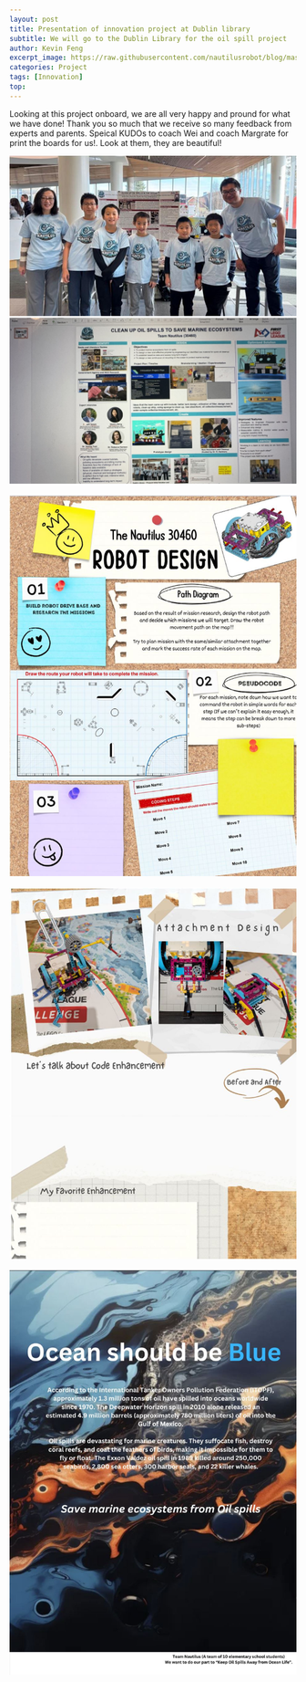 ```yaml
---
layout: post
title: Presentation of innovation project at Dublin library 
subtitle: We will go to the Dublin Library for the oil spill project
author: Kevin Feng
excerpt_image: https://raw.githubusercontent.com/nautilusrobot/blog/master/assets/images/post_img/202412_14_post_1.JPG
categories: Project
tags: [Innovation]
top: 
---
```


Looking at this project onboard, we are all very happy and pround for what we have done!
Thank you so much that we receive so many feedback from experts and parents. Speical KUDOs to coach Wei and coach Margrate
for print the boards for us!. Look at them, they are beautiful!


![does this work4](https://raw.githubusercontent.com/nautilusrobot/blog/master/assets/images/post_img/202412_14_post_5.JPG)
![does this work4](https://raw.githubusercontent.com/nautilusrobot/blog/master/assets/images/post_img/202412_14_post_1.JPG)&nbsp;&nbsp; ![does this work4](https://raw.githubusercontent.com/nautilusrobot/blog/master/assets/images/post_img/202412_14_post_2.JPG) &nbsp;&nbsp;![does this work4](https://raw.githubusercontent.com/nautilusrobot/blog/master/assets/images/post_img/202412_14_post_3.JPG) &nbsp;&nbsp;![does this work4](https://raw.githubusercontent.com/nautilusrobot/blog/master/assets/images/post_img/202412_14_post_4.JPG)

